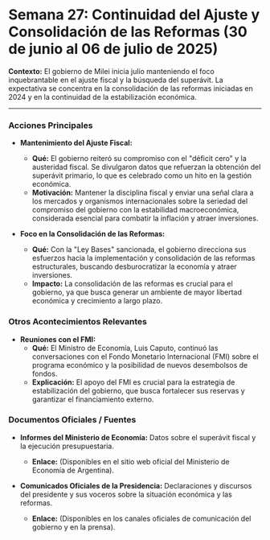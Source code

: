 # Semana 27: Continuidad del Ajuste y Consolidación de las Reformas (30 de junio al 06 de julio de 2025)

**Contexto:** El gobierno de Milei inicia julio manteniendo el foco inquebrantable en el ajuste fiscal y la búsqueda del superávit. La expectativa se concentra en la consolidación de las reformas iniciadas en 2024 y en la continuidad de la estabilización económica.

---

### Acciones Principales

*   **Mantenimiento del Ajuste Fiscal:**
    *   **Qué:** El gobierno reiteró su compromiso con el "déficit cero" y la austeridad fiscal. Se divulgaron datos que refuerzan la obtención del superávit primario, lo que es celebrado como un hito en la gestión económica.
    *   **Motivación:** Mantener la disciplina fiscal y enviar una señal clara a los mercados y organismos internacionales sobre la seriedad del compromiso del gobierno con la estabilidad macroeconómica, considerada esencial para combatir la inflación y atraer inversiones.

*   **Foco en la Consolidación de las Reformas:**
    *   **Qué:** Con la "Ley Bases" sancionada, el gobierno direcciona sus esfuerzos hacia la implementación y consolidación de las reformas estructurales, buscando desburocratizar la economía y atraer inversiones.
    *   **Impacto:** La consolidación de las reformas es crucial para el gobierno, ya que busca generar un ambiente de mayor libertad económica y crecimiento a largo plazo.

### Otros Acontecimientos Relevantes

*   **Reuniones con el FMI:**
    *   **Qué:** El Ministro de Economía, Luis Caputo, continuó las conversaciones con el Fondo Monetario Internacional (FMI) sobre el programa económico y la posibilidad de nuevos desembolsos de fondos.
    *   **Explicación:** El apoyo del FMI es crucial para la estrategia de estabilización del gobierno, que busca fortalecer sus reservas y garantizar el financiamiento externo.

### Documentos Oficiales / Fuentes

*   **Informes del Ministerio de Economía:** Datos sobre el superávit fiscal y la ejecución presupuestaria.
    *   **Enlace:** (Disponibles en el sitio web oficial del Ministerio de Economía de Argentina).

*   **Comunicados Oficiales de la Presidencia:** Declaraciones y discursos del presidente y sus voceros sobre la situación económica y las reformas.
    *   **Enlace:** (Disponibles en los canales oficiales de comunicación del gobierno y en la prensa).
